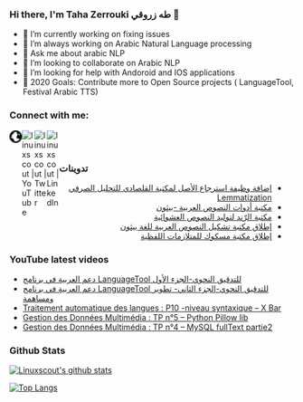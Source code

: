 ### Hi there, I'm Taha Zerrouki طه زروقي 👋
- 🔭 I’m currently working on fixing issues
- 🔭 I’m always working on Arabic Natural Language processing
- 💬 Ask me about arabic NLP
- 👯 I’m looking to collaborate on Arabic NLP
- 🤔 I’m looking for help with Andoroid and IOS applications
- 🥅 2020 Goals: Contribute more to Open Source projects ( LanguageTool, Festival Arabic TTS)

### Connect with me:

[<img align="left" alt="tahadz.com" width="22px" src="https://raw.githubusercontent.com/iconic/open-iconic/master/svg/globe.svg" />](http://tahadz.com)
[<img align="left" alt="linuxscout | YouTube" width="22px" src="https://cdn.jsdelivr.net/npm/simple-icons@v3/icons/youtube.svg" />](https://www.youtube.com/channel/UC2UFjiMr6DeZkJtYYHZpEdw)
[<img align="left" alt="linuxscout | Twitter" width="22px" src="https://cdn.jsdelivr.net/npm/simple-icons@v3/icons/twitter.svg" />](http://twitter.com/linuxscout)
[<img align="left" alt="linuxscout | LinkedIn" width="22px" src="https://cdn.jsdelivr.net/npm/simple-icons@v3/icons/linkedin.svg" />](https://www.linkedin.com/in/tahazerrouki/)
<br />
<br />
### تدوينات
<div dir="rtl">

<!-- BLOG-POST-LIST:START -->
- [إضافة وظيفة استرجاع الأصل لمكتبة القلصادي للتحليل الصرفي Lemmatization](https://tahadz.wordpress.com/2020/08/27/qalsadi-lemmatizer/)
- [مكتبة أدوات النصوص العربية -بيثون](https://tahadz.wordpress.com/2020/08/11/adawatlib/)
- [مكتبة الرّند لتوليد النصوص العشوائية](https://tahadz.wordpress.com/2020/08/10/arrand/)
- [إطلاق مكتبة تشكيل النصوص العربية للغة بيثون](https://tahadz.wordpress.com/2020/08/10/mishkallib/)
- [إطلاق مكتبة مسكوك للمتلازمات اللفظية](https://tahadz.wordpress.com/2020/08/06/maskouk-pysqlite/)
<!-- BLOG-POST-LIST:END -->
</div>


### YouTube latest videos
<!-- YOUTUBE:START -->
- [دعم العربية في برنامج LanguageTool للتدقيق النحوي-الجزء الأول](https://www.youtube.com/watch?v=PEm91guIMko)
- [دعم العربية في برنامج LanguageTool للتدقيق النحوي-الجزء الثاني- تطوير ومساهمة](https://www.youtube.com/watch?v=SLhGDvVN3q0)
- [Traitement automatique des langues : P10 -niveau syntaxique – X Bar](https://www.youtube.com/watch?v=OX3ZiFCfueU)
- [Gestion des  Données Multimédia : TP n°5 – Python Pillow lib](https://www.youtube.com/watch?v=2DejpGUSIUI)
- [Gestion des  Données Multimédia : TP n°4 – MySQL fullText partie2](https://www.youtube.com/watch?v=_G-130p4CMc)
<!-- YOUTUBE:END -->

### Github Stats
[![Linuxscout's github stats](https://github-readme-stats.vercel.app/api?username=linuxscout&show_icons=true)](https://github.com/anuraghazra/github-readme-stats)

[![Top Langs](https://github-readme-stats.vercel.app/api/top-langs/?username=linuxscout&layout=compact)](https://github.com/anuraghazra/github-readme-stats)

<!--
**linuxscout/linuxscout** is a ✨ _special_ ✨ repository because its `README.md` (this file) appears on your GitHub profile.

Here are some ideas to get you started:

- 🔭 I’m currently working on ...
- 🌱 I’m currently learning ...
- 👯 I’m looking to collaborate on ...
- 🤔 I’m looking for help with ...
- 💬 Ask me about ...
- 📫 How to reach me: ...
- 😄 Pronouns: ...
- ⚡ Fun fact: ...
-->
